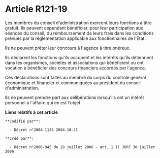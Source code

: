 # Article R121-19

Les membres du conseil d'administration exercent leurs fonctions à titre gratuit. Ils peuvent cependant bénéficier, pour leur
participation aux séances du conseil, du remboursement de leurs frais dans les conditions prévues par la réglementation
applicable aux fonctionnaires de l'Etat.

Ils ne peuvent prêter leur concours à l'agence à titre onéreux.

Ils déclarent les fonctions qu'ils occupent et les intérêts qu'ils détiennent dans les organismes, sociétés et associations
qui bénéficient ou ont vocation à bénéficier des concours financiers accordés par l'agence.

Ces déclarations sont faites au membre du corps du contrôle général économique et financier et communiquées au président du
conseil d'administration.

Ils ne peuvent prendre part aux délibérations lorsqu'ils ont un intérêt personnel à l'affaire qui en est l'objet.

**Liens relatifs à cet article**

	**Codifié par**:

	  - Décret n°2004-1136 2004-10-21

	**Créé par**:

	  - Décret n°2006-945 du 28 juillet 2006 - art. 1 () JORF 30 juillet 2006
